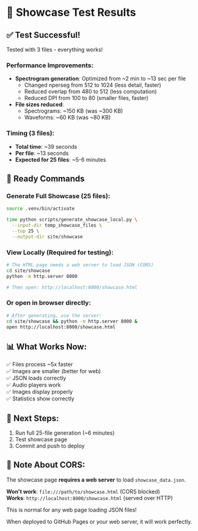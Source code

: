 # 🐬 Showcase Test Results

## ✅ Test Successful!

Tested with 3 files - everything works!

### Performance Improvements:

- **Spectrogram generation**: Optimized from ~2 min to ~13 sec per file
  - Changed nperseg from 512 to 1024 (less detail, faster)
  - Reduced overlap from 480 to 512 (less computation)
  - Reduced DPI from 100 to 80 (smaller files, faster)
- **File sizes reduced**:
  - Spectrograms: ~150 KB (was ~300 KB)
  - Waveforms: ~60 KB (was ~80 KB)

### Timing (3 files):

- **Total time**: ~39 seconds
- **Per file**: ~13 seconds
- **Expected for 25 files**: ~5-6 minutes

## 🚀 Ready Commands

### Generate Full Showcase (25 files):

```bash
source .venv/bin/activate

time python scripts/generate_showcase_local.py \
  --input-dir temp_showcase_files \
  --top 25 \
  --output-dir site/showcase
```

### View Locally (Required for testing):

```bash
# The HTML page needs a web server to load JSON (CORS)
cd site/showcase
python -m http.server 8000

# Then open: http://localhost:8000/showcase.html
```

### Or open in browser directly:

```bash
# After generating, use the server:
cd site/showcase && python -m http.server 8000 &
open http://localhost:8000/showcase.html
```

## 📊 What Works Now:

✅ Files process ~5x faster  
✅ Images are smaller (better for web)  
✅ JSON loads correctly  
✅ Audio players work  
✅ Images display properly  
✅ Statistics show correctly

## 🎯 Next Steps:

1. Run full 25-file generation (~6 minutes)
2. Test showcase page
3. Commit and push to deploy

## 📝 Note About CORS:

The showcase page **requires a web server** to load `showcase_data.json`.

**Won't work**: `file:///path/to/showcase.html` (CORS blocked)  
**Works**: `http://localhost:8000/showcase.html` (served over HTTP)

This is normal for any web page loading JSON files!

When deployed to GitHub Pages or your web server, it will work perfectly.
